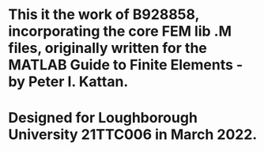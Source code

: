 # This it the work of B928858, incorporating the core FEM lib .M files, originally written for the MATLAB Guide to Finite Elements - by Peter I. Kattan.
# Designed for Loughborough University 21TTC006 in March 2022.

